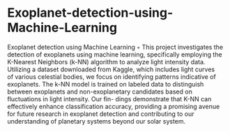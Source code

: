 # Exoplanet-detection-using-Machine-Learning
Exoplanet detection using Machine Learning
◦	This project investigates the detection of exoplanets using machine learning, specifically employing the K-Nearest Neighbors 
(k-NN) algorithm to analyze light intensity data.  Utilizing  a  dataset  downloaded  from  Kaggle,  which includes  light  curves  
of  various  celestial  bodies,  we  focus on identifying patterns indicative of exoplanets. The k-NN model is trained on labeled 
data to distinguish between exoplanets and non-exoplanetary candidates  based on   fluctuations   in   light intensity.  Our fin-
dings demonstrate  that  K-NN  can  effectively enhance  classification accuracy,  providing  a  promising  avenue  for  future  research  in   exoplanet detection and  contributing   to   our understanding of planetary systems beyond our solar system.
